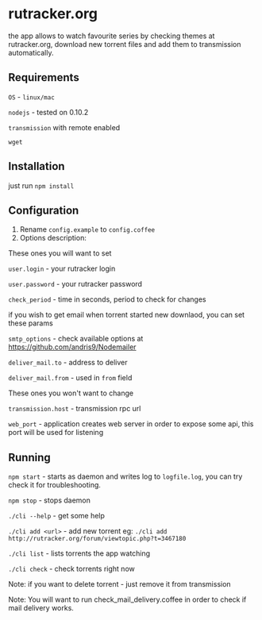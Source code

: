 rutracker.org
======

the app allows to watch favourite series by checking themes at rutracker.org, download new torrent files and add them to transmission automatically.


Requirements
-------
`OS` - `linux/mac`

`nodejs` - tested on 0.10.2

`transmission` with remote enabled

`wget`

Installation
-------
just run `npm install`

Configuration
-------

1. Rename `config.example` to `config.coffee`
2. Options description:

  These ones you will want to set

  `user.login` - your rutracker login

  `user.password` - your rutracker password

  `check_period` - time in seconds, period to check for changes

  if you wish to get email when torrent started new downlaod, you can set these params

  `smtp_options` - check available options at https://github.com/andris9/Nodemailer

  `deliver_mail.to` - address to deliver

  `deliver_mail.from` - used in `from` field


  These ones you won't want to change

  `transmission.host` - transmission rpc url
  
  `web_port` - application creates web server in order to expose some api, this port will be used for listening

Running
-------
`npm start` - starts as daemon and writes log to `logfile.log`, you can try check it for troubleshooting.

`npm stop` - stops daemon

`./cli --help` - get some help

`./cli add <url>` - add new torrent eg: `./cli add http://rutracker.org/forum/viewtopic.php?t=3467180`

`./cli list` - lists torrents the app watching

`./cli check` - check torrents right now

Note: if you want to delete torrent - just remove it from transmission

Note: You will want to run check_mail_delivery.coffee in order to check if mail delivery works.